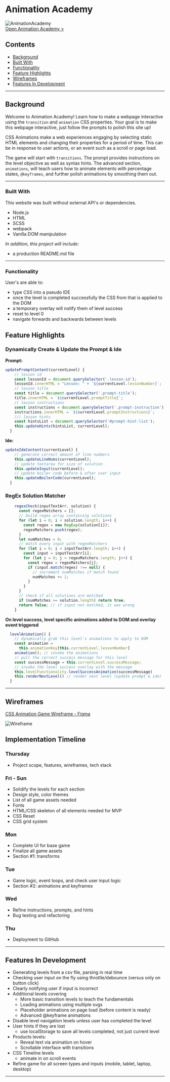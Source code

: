 # Animation Academy

![AnimationAcademy](imgs/animation-academy-logo@1x.png)  
[Open Animation Academy >](https://jacobbenowitz.github.io/animation_academy/)  

## Contents

- [Background](#background)
- [Built With](#built-with)
- [Functionality](#Functionality)
- [Feature Highlights](#Feature-Highlights)
- [Wireframes](#Wireframes)
- [Features In Development](Features-In-Development)

___

## **Background**

Welcome to Animation Academy! Learn how to make a webpage interactive using the `transition` and `animation` CSS properties. Your goal is to make this webpage interactive, just follow the prompts to polish this site up!

CSS Animations make a web experiences engaging by selecting static HTML elements and changing their properties for a period of time. This can be in response to user actions, or an event such as a scroll or page load.

The game will start with `transitions`. The prompt provides instructions on the level objective as well as syntax hints. The advanced section, `animations`, will teach users how to animate elements with percentage states, `@keyframes`, and further polish animations by smoothing them out.
___
### **Built With**

This website was built without external API's or dependencies.

- Node.js
- HTML
- SCSS
- webpack
- Vanilla DOM manipulation

*In addition, this project will include:*

- a production README.md file
___
### **Functionality**

User's are able to:

- type CSS into a pseudo IDE
- once the level is completed successfully the CSS from that is applied to the DOM
- a temporary overlay will notify them of level success
- reset to level 0
- navigate forwards and backwards between levels

## Feature Highlights

### Dynamically Create & Update the Prompt & Ide
**Prompt:**

```javascript
updatePromptContent(currentLevel) {
    // lesson id
    const lessonId = document.querySelector('.lesson-id');
    lessonId.innerHTML = "Lesson: " + `${currentLevel.lessonNumber}`;
    // lesson title
    const title = document.querySelector('.prompt-title');
    title.innerHTML = `${currentLevel.promptTitle}`;
    // lesson instructions
    const instructions = document.querySelector('.prompt-instruction');
    instructions.innerHTML = `${currentLevel.promptInstructions}`;
    /// lesson hints
    const hintsList = document.querySelector('#prompt-hint-list');
    this.updateHints(hintsList, currentLevel);
  }
```

**Ide:**

```javascript
updateIdeContent(currentLevel) {
    // generate correct amount of line numbers
    this.updateLineNums(currentLevel);
    // update textarea for size of solution
    this.updateInput(currentLevel);
    // update boiler code before & after user input
    this.updateBoilerCode(currentLevel);
  }
```

### RegEx Solution Matcher

```javascript
    regexCheck(inputTextArr, solution) {
      const regexMatchers = [];
      // build regex array containing solutions
      for (let i = 0; i < solution.length; i++) {
        const regex = new RegExp(solution[i]);
        regexMatchers.push(regex);
      }
      let numMatches = 0;
      // match every input with regexMatchers
      for (let i = 0; i < inputTextArr.length; i++) {
        const input = inputTextArr[i];
        for (let j = 0; j < regexMatchers.length; j++) {
          const regex = regexMatchers[j];
          if (input.match(regex) !== null) {
            // increment numMatches if match found
            numMatches += 1;
          }
        }
      }
      // check if all solutions are matched
      if (numMatches >= solution.length) return true;
      return false; // if input not matched, it was wrong
    }
```

**On level success, level specific animations added to DOM and overlay event triggered**

```javascript
  levelAnimation() {
    // dynamically grab this level's animations to apply to DOM
    const animation =
      this.animationKey[this.currentLevel.lessonNumber]
    animation(); // invoke the animations
    // pull the correct success message for this level
    const successMessage = this.currentLevel.successMessage;
    // invoke the level success overlay with the message
    this.levelFunctionality.levelSuccessAnimation(successMessage)
    this.renderNextLevel() // render next level (update prompt & ide)
  }
```

___

## Wireframes

[CSS Animation Game Wireframe - Figma](https://www.figma.com/file/bje4NnMpHhoA5q3TrHcK4v/CSS-Animation-Game?node-id=0%3A1)

![Wireframe](imgs/desktopLayout.png)

## **Implementation Timeline**

### **Thursday**

- Project scope, features, wireframes, tech stack

### **Fri - Sun**

- Solidify the levels for each section
- Design style, color themes
- List of all game assets needed
- Fonts
- HTML/CSS skeleton of all elements needed for MVP
- CSS Reset
- CSS grid system

### **Mon**

- Complete UI for base game
- Finalize all game assets
- Section #1: transforms

### **Tue**

- Game logic, event loops, and check user input logic
- Section #2: animations and keyframes

### **Wed**

- Refine instructions, prompts, and hints
- Bug testing and refactoring

### **Thu**

- Deployment to GitHub

___

## Features In Development

- Generating levels from a csv file, parsing in real time
- Checking user input on the fly using throttle/debounce (versus only on button click)
- Clearly notifying user if input is incorrect
- Additional levels covering
  - More basic transition levels to teach the fundamentals
  - Loading animations using multiple svgs
  - Placeholder animations on page load (before content is ready)
  - Advanced @keyframe animations
- Disable level navigation levels unless user has completed the level
- User hints if they are lost
  - use localStorage to save all levels completed, not just current level
- Products levels:
  - Reveal text via animation on hover
  - Scrollable interface with transitions
- CSS Timeline levels
  - animate in on scroll events
- Refine game for all screen types and inputs (mobile, tablet, laptop, desktop)
  
____